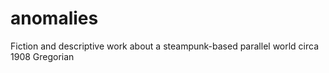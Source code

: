 # anomalies
Fiction and descriptive work about a steampunk-based parallel world circa 1908 Gregorian
